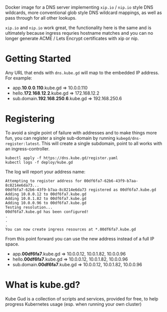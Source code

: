 
Docker image for a DNS server implementing ``xip.io`` / ``nip.io`` style
DNS wildcards, more conventional glob style DNS wildcard mappings, as well
as pass through for all other lookups.

``xip.io`` and ``nip.io`` work great, the functionality here is the same
and is ultimately because ingress requries hostname matches and you can
no longer generate ACME / Lets Encrypt certificates with xip or nip.

# Getting Started

Any URL that ends with `dns.kube.gd` will map to the embedded IP address.
For example:

 * app.**10**.**0**.**0**.**110**.kube.gd => 10.0.0.110
 * hello.**172**.**168**.**12**.**2**.kube.gd => 172.168.12.2
 * sub.domain.**192**.**168**.**250**.**6**.kube.gd => 192.168.250.6

# Registering

To avoid a single point of failure with addresses and to make things more
fun, you can register a single sub-domain by running ``kubegd/dns-register:latest``.
This will create a single subdomain, point to all works with an ingress-controller.

```
kubectl apply -f https://dns.kube.gd/register.yaml
kubectl logs -f deploy/kube.gd
```

The log will report your address name:

```
Attempting to register address for 00df6fa7-62b6-43f9-b7aa-8c8214e6da73...
00df6fa7-62b6-43f9-b7aa-8c8214e6da73 registered as 00df6fa7.kube.gd
Adding 10.0.0.12 to 00df6fa7.kube.gd
Adding 10.0.1.82 to 00df6fa7.kube.gd
Adding 10.0.0.96 to 00df6fa7.kube.gd
Testing resolution...
00df6fa7.kube.gd has been configured!
.
.
.
You can now create ingress resources at *.00df6fa7.kube.gd
```

From this point forward you can use the new address instead of a full IP space.

 * app.**00df6fa7**.kube.gd => 10.0.0.12, 10.0.1.82, 10.0.0.96
 * hello.**00df6fa7**.kube.gd => 10.0.0.12, 10.0.1.82, 10.0.0.96
 * sub.domain.**00df6fa7**.kube.gd => 10.0.0.12, 10.0.1.82, 10.0.0.96

# What is kube.gd?

Kube Gud is a collection of scripts and services, provided for free, to help
progress Kubernetes usage (esp. when running your own cluster)
